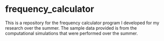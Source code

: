 # frequency_calculator
This is a repository for the frequency calculator program I developed for my research over the summer.
The sample data provided is from the computational simulations that were performed over the summer.
